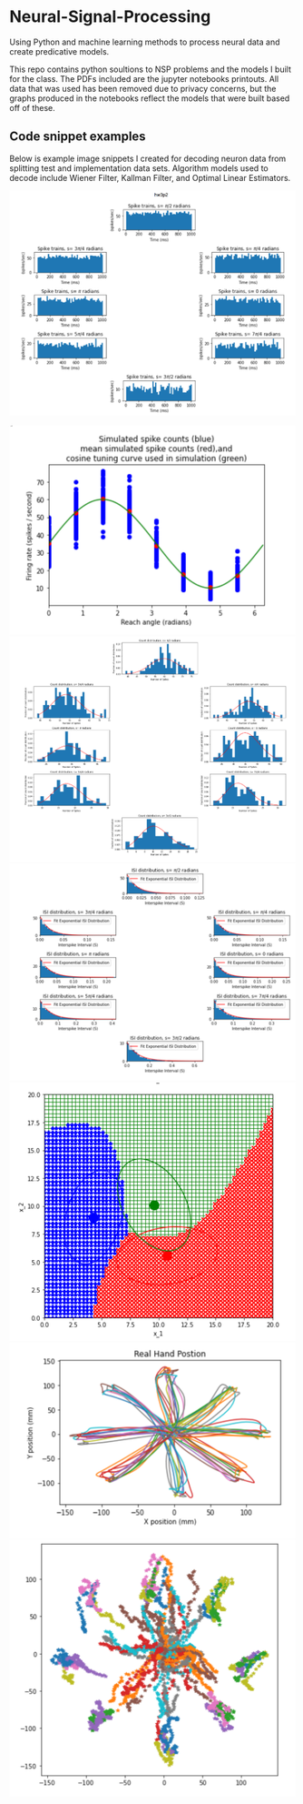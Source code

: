 # Neural-Signal-Processing
Using Python and machine learning methods to process neural data and create predicative models.

This repo contains python soultions to NSP problems and the models I built for the class. The PDFs included are the jupyter notebooks printouts. All data that was used has been removed due to privacy concerns, but the graphs produced in the notebooks reflect the models that were built based off of these.

## Code snippet examples

Below is example image snippets I created for decoding neuron data from splitting test and implementation data sets. Algorithm models used to decode include Wiener Filter, Kallman Filter, and Optimal Linear Estimators.

![Image 1](pdf_sols/Snippets/p2.PNG)

![Image 2](pdf_sols/Snippets/p1.PNG)
![Image 1](pdf_sols/Snippets/p4.PNG)
![Image 1](pdf_sols/Snippets/p6.PNG)
![Image 1](pdf_sols/Snippets/p8.PNG)
![Image 1](pdf_sols/Snippets/p11.PNG)
![Image 1](pdf_sols/Snippets/p10.PNG)
